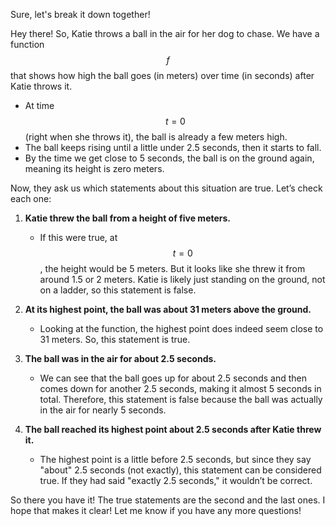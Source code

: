 Sure, let's break it down together!

Hey there! So, Katie throws a ball in the air for her dog to chase. We have a function $$f$$ that shows how high the ball goes (in meters) over time (in seconds) after Katie throws it. 

- At time $$t = 0$$ (right when she throws it), the ball is already a few meters high.
- The ball keeps rising until a little under 2.5 seconds, then it starts to fall.
- By the time we get close to 5 seconds, the ball is on the ground again, meaning its height is zero meters.

Now, they ask us which statements about this situation are true. Let’s check each one:

1. **Katie threw the ball from a height of five meters.**
   - If this were true, at $$t = 0$$, the height would be 5 meters. But it looks like she threw it from around 1.5 or 2 meters. Katie is likely just standing on the ground, not on a ladder, so this statement is false.

2. **At its highest point, the ball was about 31 meters above the ground.**
   - Looking at the function, the highest point does indeed seem close to 31 meters. So, this statement is true. 

3. **The ball was in the air for about 2.5 seconds.**
   - We can see that the ball goes up for about 2.5 seconds and then comes down for another 2.5 seconds, making it almost 5 seconds in total. Therefore, this statement is false because the ball was actually in the air for nearly 5 seconds.

4. **The ball reached its highest point about 2.5 seconds after Katie threw it.**
   - The highest point is a little before 2.5 seconds, but since they say "about" 2.5 seconds (not exactly), this statement can be considered true. If they had said "exactly 2.5 seconds," it wouldn’t be correct.

So there you have it! The true statements are the second and the last ones. I hope that makes it clear! Let me know if you have any more questions!